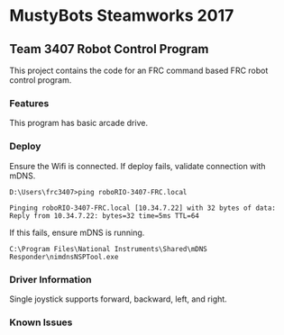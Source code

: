 # MustyBots Steamworks 2017 #

## Team 3407 Robot Control Program ##

This project contains the code for an FRC  command based FRC robot control program.

### Features ###

This program has basic arcade drive.

### Deploy ###

Ensure the Wifi is connected.  If deploy fails, validate connection with mDNS.

    D:\Users\frc3407>ping roboRIO-3407-FRC.local
    
    Pinging roboRIO-3407-FRC.local [10.34.7.22] with 32 bytes of data:
    Reply from 10.34.7.22: bytes=32 time=5ms TTL=64

If this fails, ensure mDNS is running.


    C:\Program Files\National Instruments\Shared\mDNS Responder\nimdnsNSPTool.exe


### Driver Information ###

Single joystick supports forward, backward, left, and right.

### Known Issues ###